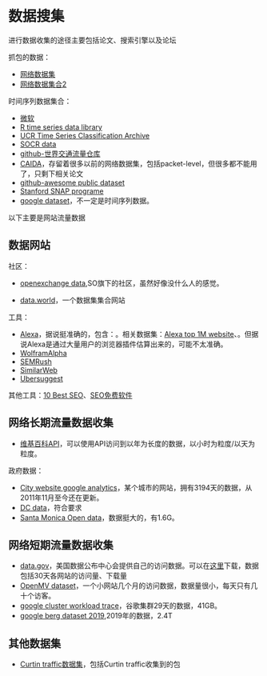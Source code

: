 # 数据搜集

进行数据收集的途径主要包括论文、搜索引擎以及论坛

抓包的数据：
* [网络数据集](https://blog.csdn.net/zhankai1122/article/details/79953065)
* [网络数据集合2](https://www.cnblogs.com/Emoth/p/10653013.html)

时间序列数据集合：
* [微软](https://mran.microsoft.com/documents/data)
* [R time series data library](https://pkg.yangzhuoranyang.com/tsdl/)
* [UCR Time Series Classification Archive](http://www.cs.ucr.edu/~eamonn/time_series_data/)
* [SOCR data](http://wiki.stat.ucla.edu/socr/index.php/SOCR_Data)
* [github-世界交通流量仓库](https://github.com/graphhopper/open-traffic-collection)
* [CAIDA](https://www.caida.org/research/traffic-analysis/classification-overview/)，存留着很多以前的网络数据集，包括packet-level，但很多都不能用了，只剩下相关论文
* [github-awesome public dataset](https://github.com/awesomedata/awesome-public-datasets)
* [Stanford SNAP programe](https://snap.stanford.edu/data/)
* [google dataset](https://research.google/tools/datasets/)，不一定是时间序列数据。

以下主要是网站流量数据

## 数据网站

社区：
* [openexchange data](https://opendata.stackexchange.com/),SO旗下的社区，虽然好像没什么人的感觉。

* [data.world](https://data.world/)，一个数据集集合网站

工具：
* [Alexa](https://www.alexa.com/)，据说挺准确的，包含：。相关数据集：[Alexa top 1M website](https://www.kaggle.com/cheedcheed/top1m/notebooks)、。但据说Alexa是通过大量用户的浏览器插件估算出来的，可能不太准确。
* [WolframAlpha](https://www.wolframalpha.com/)
* [SEMRush](https://www.semrush.com/analytics/traffic/)
* [SimilarWeb](https://www.similarweb.com/zh/)
* [Ubersuggest](https://neilpatel.com/ubersuggest/)

其他工具：[10 Best SEO](https://www.isitwp.com/best-seo-tools-to-grow-your-site-traffic/)、[SEO免费软件](https://www.zhihu.com/question/30108162)

## 网络长期流量数据收集

* [维基百科API](https://wikimedia.org/api/rest_v1/)，可以使用API访问到以年为长度的数据，以小时为粒度/以天为粒度。

政府数据：
* [City website google analytics](https://performance.ci.janesville.wi.us/Government/City-Website-Google-Analytics/xeqs-kevn)，某个城市的网站，拥有3194天的数据，从2011年11月至今还在更新。
* [DC data](https://opendata.dc.gov/datasets/acdcbf4dd2c9479abe3a24c8edff93f3)，符合要求
* [Santa Monica Open data](https://data.smgov.net/Public-Services/Web-Analytics/8dh4-6epx)，数据挺大的，有1.6G。

## 网络短期流量数据收集

* [data.gov](https://analytics.usa.gov/)，美国数据公布中心会提供自己的访问数据。可以在[这里](https://analytics.usa.gov/data/)下载，数据包括30天各网站的访问量、下载量
* [OpenMV dataset](https://openmv.net/info/website-traffic)，一个小网站几个月的访问数据，数据量很小，每天只有几十个访客。
* [google cluster workload trace](https://github.com/google/cluster-data/blob/master/ClusterData2011_2.md)，谷歌集群29天的数据，41GB。
* [google berg dataset 2019](https://research.google/tools/datasets/google-cluster-workload-traces-2019/),2019年的数据，2.4T


## 其他数据集

* [Curtin traffic数据集](https://www.sites.google.com/site/dspham/downloads/network-traffic-datasets)，包括Curtin traffic收集到的包